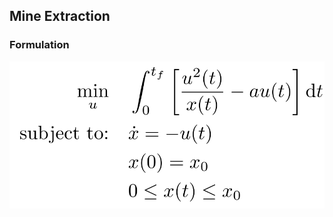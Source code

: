 ## Mine Extraction

<!-- ### Reference -->

### Formulation
![formulation](assets/formulation.svg)

<!-- ### Solution -->